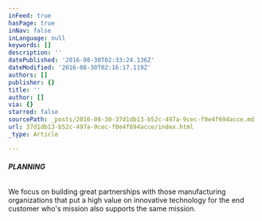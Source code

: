 ```yaml
---
inFeed: true
hasPage: true
inNav: false
inLanguage: null
keywords: []
description: ''
datePublished: '2016-08-30T02:33:24.136Z'
dateModified: '2016-08-30T02:16:17.119Z'
authors: []
publisher: {}
title: ''
author: []
via: {}
starred: false
sourcePath: _posts/2016-08-30-37d1db13-b52c-497a-9cec-f0e4f694acce.md
url: 37d1db13-b52c-497a-9cec-f0e4f694acce/index.html
_type: Article

---
```

###### **PLANNING**

We focus on building great partnerships with those manufacturing organizations that put a high value on innovative technology for the end customer who's mission also supports the same mission.